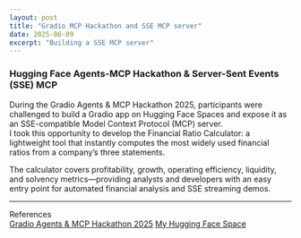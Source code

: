 ```yaml
---
layout: post
title: "Gradio MCP Hackathon and SSE MCP server"
date: 2025-06-09
excerpt: "Building a SSE MCP server"
---
```


### Hugging Face Agents-MCP Hackathon & Server-Sent Events (SSE) MCP

During the Gradio Agents & MCP Hackathon 2025, participants were challenged to build a Gradio app on Hugging Face Spaces and expose it as an SSE-compatible Model Context Protocol (MCP) server.  
I took this opportunity to develop the Financial Ratio Calculator: a lightweight tool that instantly computes the most widely used financial ratios from a company’s three statements.  
  
The calculator covers profitability, growth, operating efficiency, liquidity, and solvency metrics—providing analysts and developers with an easy entry point for automated financial analysis and SSE streaming demos.  

---

References  
[Gradio Agents & MCP Hackathon 2025](https://huggingface.co/Agents-MCP-Hackathon)
[My Hugging Face Space](https://huggingface.co/spaces/Agents-MCP-Hackathon/FinancialRatioCalculator)